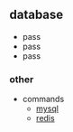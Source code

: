 ## database

* pass
* pass
* pass

### other
* commands
  * [mysql](mysql/commands.md)
  * [redis](redis/commands.md)